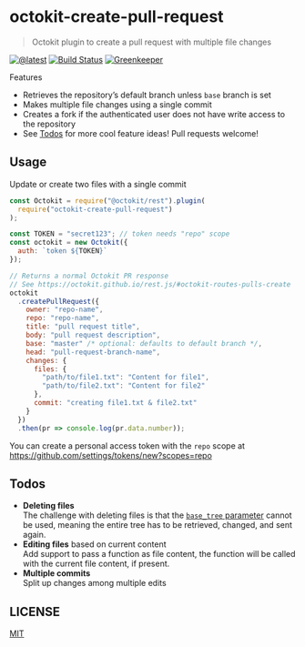 # octokit-create-pull-request

> Octokit plugin to create a pull request with multiple file changes

[![@latest](https://img.shields.io/npm/v/octokit-create-pull-request.svg)](https://www.npmjs.com/package/octokit-create-pull-request)
[![Build Status](https://travis-ci.com/gr2m/octokit-create-pull-request.svg?branch=master)](https://travis-ci.com/gr2m/octokit-create-pull-request)
[![Greenkeeper](https://badges.greenkeeper.io/gr2m/octokit-create-pull-request.svg)](https://greenkeeper.io/)

Features

- Retrieves the repository’s default branch unless `base` branch is set
- Makes multiple file changes using a single commit
- Creates a fork if the authenticated user does not have write access to the repository
- See [Todos](#todos) for more cool feature ideas! Pull requests welcome!

## Usage

Update or create two files with a single commit

```js
const Octokit = require("@octokit/rest").plugin(
  require("octokit-create-pull-request")
);

const TOKEN = "secret123"; // token needs "repo" scope
const octokit = new Octokit({
  auth: `token ${TOKEN}`
});

// Returns a normal Octokit PR response
// See https://octokit.github.io/rest.js/#octokit-routes-pulls-create
octokit
  .createPullRequest({
    owner: "repo-name",
    repo: "repo-name",
    title: "pull request title",
    body: "pull request description",
    base: "master" /* optional: defaults to default branch */,
    head: "pull-request-branch-name",
    changes: {
      files: {
        "path/to/file1.txt": "Content for file1",
        "path/to/file2.txt": "Content for file2"
      },
      commit: "creating file1.txt & file2.txt"
    }
  })
  .then(pr => console.log(pr.data.number));
```

You can create a personal access token with the `repo` scope at https://github.com/settings/tokens/new?scopes=repo

## Todos

- **Deleting files**  
  The challenge with deleting files is that the [`base_tree` parameter](https://developer.github.com/v3/git/trees/#create-a-tree) cannot be used, meaning the entire tree has to be retrieved, changed, and sent again.
- **Editing files** based on current content  
  Add support to pass a function as file content, the function will be called with the current file content, if present.
- **Multiple commits**  
  Split up changes among multiple edits

## LICENSE

[MIT](LICENSE)
